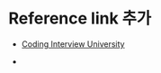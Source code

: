 # Reference link 추가

- [Coding Interview University](https://github.com/jwasham/coding-interview-university) 

- 